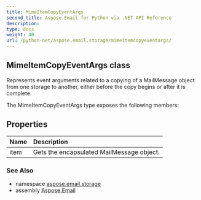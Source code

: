 ```yaml
---
title: MimeItemCopyEventArgs
second_title: Aspose.Email for Python via .NET API Reference
description: 
type: docs
weight: 40
url: /python-net/aspose.email.storage/mimeitemcopyeventargs/
---
```


## MimeItemCopyEventArgs class

Represents event arguments related to a copying of a MailMessage object <br/>            from one storage to another, either before the copy begins or after it is complete.

The MimeItemCopyEventArgs type exposes the following members:
## Properties
| Name | Description |
| :- | :- |
|item|Gets the encapsulated MailMessage object.|

### See Also

* namespace [aspose.email.storage](/email/python-net/aspose.email.storage/)
* assembly [Aspose.Email](/email/python-net/)

